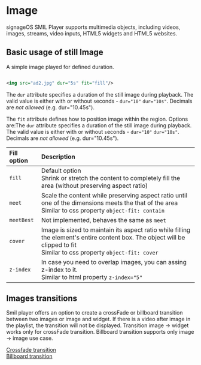 ﻿# Image

signageOS SMIL Player supports multimedia objects, including videos, images, streams, video inputs, HTML5 widgets and
HTML5 websites.

## Basic usage of still Image

A simple image played for defined duration.

```xml

<img src="ad2.jpg" dur="5s" fit="fill"/>
```

The `dur` attribute specifies a duration of the still image during playback. The valid value is either with or without
`s`econds - `dur="10"` `dur="10s"`. Decimals are *not allowed* (e.g. dur="10.45s").

The `fit` attribute defines how to position image within the region. Options are:The `dur` attribute specifies a
duration of the still image during playback. The valid value is either with or without `s`econds - `dur="10"`
`dur="10s"`. Decimals are *not allowed* (e.g. dur="10.45s").

| Fill option | Description                                                                                                                                                                     |
|:------------|:--------------------------------------------------------------------------------------------------------------------------------------------------------------------------------|
| `fill`      | Default option <br />Shrink or stretch the content to completely fill the area (without preserving aspect ratio)                                                                |
| `meet`      | Scale the content while preserving aspect ratio until one of the dimensions meets the that of the area <br />Similar to css property `object-fit: contain`                      |
| `meetBest`  | Not implemented, behaves the same as `meet`                                                                                                                                     |
| `cover`     | Image is sized to maintain its aspect ratio while filling the element's entire content box. The object will be clipped to fit <br />Similar to css property `object-fit: cover` |
| `z-index`   | In case you need to overlap images, you can assing z-index to it. <br />Similar to html property `z-index="5"`                                                                  |

## Images transitions

Smil player offers an option to create a crossFade or billboard transition between two images or image and widget. If
there is a video after image in the playlist, the transition will not be displayed. Transition image -> widget works
only for crossFade transition. Billboard transition supports only image -> image use case.

[Crossfade transition](../transitions/crossfade-transition.md)\
[Billboard transition](../transitions/billboard-transition.md)
